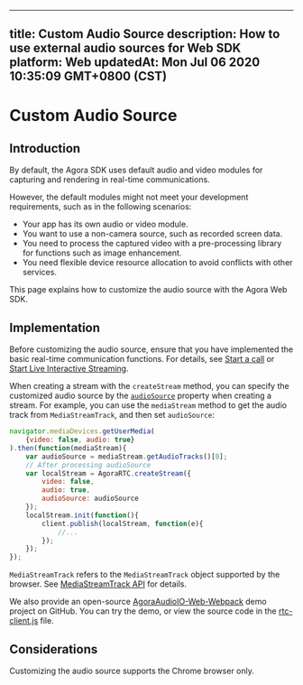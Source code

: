 
---
title: Custom Audio Source
description: How to use external audio sources for Web SDK
platform: Web
updatedAt: Mon Jul 06 2020 10:35:09 GMT+0800 (CST)
---
# Custom Audio Source
## Introduction

By default, the Agora SDK uses default audio and video modules for capturing and rendering in real-time communications. 

However, the default modules might not meet your development requirements, such as in the following scenarios:

- Your app has its own audio or video module.
- You want to use a non-camera source, such as recorded screen data.
- You need to process the captured video with a pre-processing library for functions such as image enhancement.
- You need flexible device resource allocation to avoid conflicts with other services.

This page explains how to customize the audio source with the Agora Web SDK.

## Implementation

Before customizing the audio source, ensure that you have implemented the basic real-time communication functions. For details, see [Start a call](../../en/Interactive%20Broadcast/start_call_web.md) or [Start Live Interactive Streaming](../../en/Interactive%20Broadcast/start_live_web.md).

When creating a stream with the `createStream` method, you can specify the customized audio source by the [`audioSource`](https://docs.agora.io/en/Interactive%20Broadcast/API%20Reference/web/interfaces/agorartc.streamspec.html#audiosource) property when creating a stream.
For example, you can use the `mediaStream` method to get the audio track from `MediaStreamTrack`, and then set `audioSource`:

```javascript
navigator.mediaDevices.getUserMedia(
    {video: false, audio: true}
).then(function(mediaStream){
    var audioSource = mediaStream.getAudioTracks()[0];
    // After processing audioSource
    var localStream = AgoraRTC.createStream({
        video: false,
        audio: true,
        audioSource: audioSource
    });
    localStream.init(function(){
        client.publish(localStream, function(e){
            //...
        });
    });
});
```

<div class="alert info"><code>MediaStreamTrack</code> refers to the <code>MediaStreamTrack</code> object supported by the browser. See <a href="https://developer.mozilla.org/en-US/docs/Web/API/MediaStreamTrack">MediaStreamTrack API</a> for details.</div>

We also provide an open-source [AgoraAudioIO-Web-Webpack](https://github.com/AgoraIO/Advanced-Audio/tree/master/Web/AgoraAudioIO-Web-Webpack) demo project on GitHub. You can try the demo, or view the source code in the [rtc-client.js](https://github.com/AgoraIO/Advanced-Audio/blob/master/Web/AgoraAudioIO-Web-Webpack/src/rtc-client.js) file.

## Considerations

Customizing the audio source supports the Chrome browser only.

